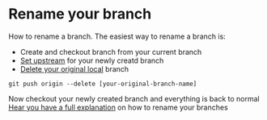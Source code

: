 # Rename your branch

How to rename a branch. The easiest way to rename a branch is:
- Create and checkout branch from your current branch
- [Set upstream](docs/Session2.md#checkout-a-branch) for your newly creatd branch
- [Delete your original local](Session2.md#delete-an-old-branch) branch

```
git push origin --delete [your-original-branch-name]
```

Now checkout your newly created branch and everything is back to normal<br/>
[Hear you have a full explanation](https://www.ionos.com/digitalguide/websites/web-development/renaming-a-git-branch/#:~:text=To%20do%20this%2C%20use%20the%20following%20steps%3A,git%20branch%20%2Da%E2%80%9D%20command.) on how to rename your branches 
